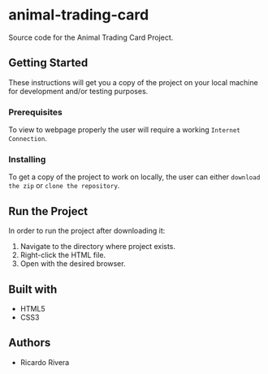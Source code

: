 # animal-trading-card
Source code for the Animal Trading Card Project.

## Getting Started
These instructions will get you a copy of the project on your local machine for development and/or testing purposes.

### Prerequisites
To view to webpage properly the user will require a working `Internet Connection`. 

### Installing
To get a copy of the project to work on locally, the user can either `download the zip` or `clone the repository`.

## Run the Project
In order to run the project after downloading it:
1) Navigate to the directory where project exists. 
2) Right-click the HTML file.
3) Open with the desired browser.

## Built with
* HTML5
* CSS3

## Authors
* Ricardo Rivera  